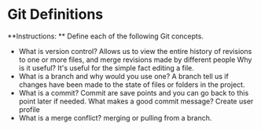 # Git Definitions

**Instructions: ** Define each of the following Git concepts.

* What is version control? Allows us to view the entire history of revisions to one or more files, and merge revisions made by different people  Why is it useful? It's useful for the simple fact editing a file.
* What is a branch and why would you use one? A branch tell us if changes have been made to the state of files or folders in the project.
* What is a commit? Commit are save points and you can go back to this point later if needed. What makes a good commit message? Create user profile
* What is a merge conflict? merging or pulling from a branch.